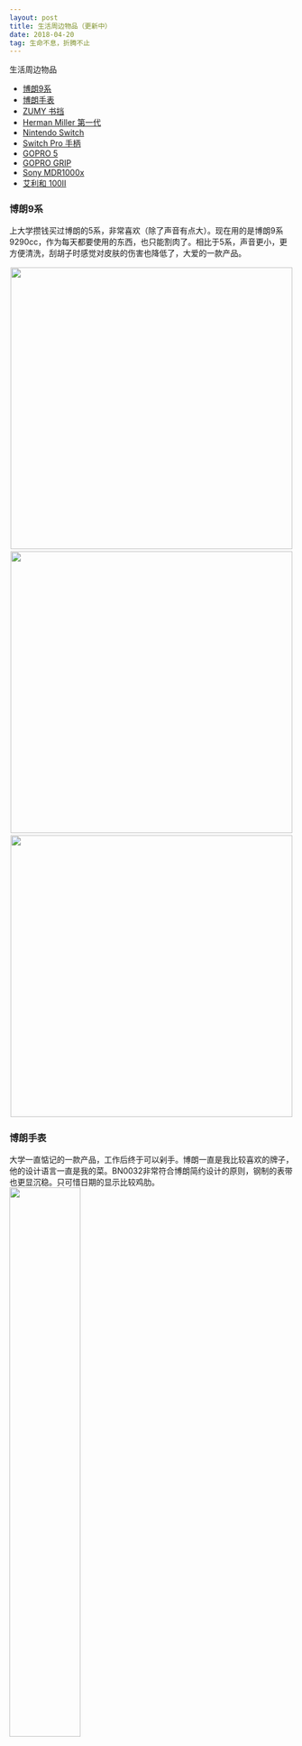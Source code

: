 ```yaml
---
layout: post
title: 生活周边物品（更新中）
date: 2018-04-20
tag: 生命不息，折腾不止
---
```


生活周边物品
 * [博朗9系](#Braun9)
 * [博朗手表](#BraunWatch)
 * [ZUMY 书挡](#zumy)
 * [Herman Miller 第一代](#HermanMiller)
 * [Nintendo Switch](#NintendoSwitch)
 * [Switch Pro 手柄](#SwitchPro)
 * [GOPRO 5](#gopro5)
 * [GOPRO GRIP](#goprogrip)
 * [Sony MDR1000x](#MDR1000x)
 * [艾利和 100II](#100ii)

### 博朗9系
<a id="Braun9"></a>
上大学攒钱买过博朗的5系，非常喜欢（除了声音有点大）。现在用的是博朗9系9290cc，作为每天都要使用的东西，也只能割肉了。相比于5系，声音更小，更方便清洗，刮胡子时感觉对皮肤的伤害也降低了，大爱的一款产品。

<div style="float:left;border:solid 1px 000;margin:2px;"><img src="/images/posts/life_goods/9290cc01.JPG" height="500px"></div>
<div style="float:left;border:solid 1px 000;margin:2px;"><img src="/images/posts/life_goods/9290cc02.JPG" height="500px"></div>
<div style="float:left;border:solid 1px 000;margin:2px;"><img src="/images/posts/life_goods/9290cc03.JPG" height="500px"></div>
<div style="clear:both;"></div>

### 博朗手表
<a id="BraunWatch"></a>
大学一直惦记的一款产品，工作后终于可以剁手。博朗一直是我比较喜欢的牌子，他的设计语言一直是我的菜。BN0032非常符合博朗简约设计的原则，钢制的表带也更显沉稳。只可惜日期的显示比较鸡肋。
<img src="/images/posts/life_goods/babunwatch01.JPG" height="50%" width="50%">

### ZUMY 书挡
<a id="zumy"></a>
纯手工制作的书挡，相当厚实，无论是质感，重量还是设计都对得起它的价位。

<div style="float:left;border:solid 1px 000;margin:2px;"><img src="/images/posts/life_goods/zumy01.JPG" height="300px"></div>
<div style="float:left;border:solid 1px 000;margin:2px;"><img src="/images/posts/life_goods/zumy02.JPG" height="300px"></div>
<div style="float:left;border:solid 1px 000;margin:2px;"><img src="/images/posts/life_goods/zumy03.JPG" height="300px"></div>
<div style="clear:both;"></div>

### Herman Miller 第一代
<a id="HermanMiller"></a>
大学就开始关注的办公椅了，作为日常工作相处最久的用品之一，也是打算一次性选到位。当时无意中发现了 NBA 球员做的椅子一下子就种草了，最后没想到是个这么大的牌子。这次我买的是二手的Y背靠一代的产品，价位是我勉强能接受的地步。虽然是二手但是成色基本上95新，非常满意。以后有钱了换二代。

<div style="float:left;border:solid 1px 000;margin:2px;"><img src="/images/posts/life_goods/hermanmiller01.JPG" height="500px"></div>
<div style="float:left;border:solid 1px 000;margin:2px;"><img src="/images/posts/life_goods/hermanmiller02.JPG" height="500px"></div>
<div style="clear:both;"></div>

### Nintendo Switch
<a id="NintendoSwitch"></a>
作为任天堂的鼎力之作，掌机和家用主机的两种玩法在刚一上市就备受瞩目，我自然也是没忍住在18年入了坑。这款产品对我来说最大的吐槽点就是不是全贴合屏幕，虽然并不影响使用体验，但是拥有一点小洁癖的我还是很不爽（虽然买之前已经知道了，但还是没忍住剁手）。游戏的体验上老任也从来没让人失望，马车8、塞尔达荒野之息、奥德赛都有很好的体验感觉。

<div style="float:left;border:solid 1px 000;margin:2px;"><img src="/images/posts/life_goods/switch01.JPG" height="280px"></div>
<div style="float:left;border:solid 1px 000;margin:2px;"><img src="/images/posts/life_goods/switch02.JPG" height="280px"></div>
<div style="clear:both;"></div>

<div style="float:left;border:solid 1px 000;margin:2px;"><img src="/images/posts/life_goods/switch03.JPG" height="300px"></div>
<div style="float:left;border:solid 1px 000;margin:2px;"><img src="/images/posts/life_goods/switch04.JPG" height="300px"></div>
<div style="clear:both;"></div>

### Switch Pro 手柄
<a id="SwitchPro"></a>
当时为了提升 Switch 作为家庭主机的体验，买了官方的手柄。主机手柄确实比掌机上的手柄使用感觉上提升了不只一个感觉，简单的总结就是：更大，反馈感更强，更厚实。

<img src="/images/posts/life_goods/switchpro01.JPG" height="800px">

### GOPRO 5
<a id="gopro5"></a>
当时租了新房子，想把老房子记录下就买了个 GoPro，不过我并不是个太爱拍摄的人，所以用的频率并不高。总体体验来说，直连电视的体验非常不好，其他方面还不错。对于视频拍摄我不太专业，就是简单玩玩。GoPro 对于我来说是款性价比不高的产品，但是对于经常出门拍摄的人来说，我认为非常便利。

<div style="float:left;border:solid 1px 000;margin:2px;"><img src="/images/posts/life_goods/gopro501.JPG" width="550px"></div>
<div style="float:left;border:solid 1px 000;margin:2px;"><img src="/images/posts/life_goods/gopro502.JPG" width="550px"></div>
<div style="clear:both;"></div>

### GOPRO GRIP
<a id="goprogrip"></a>
GoPro 专用的稳定器。我是个只要做事就尽量专业的人，结果就剁手了一套。

<div style="float:left;border:solid 1px 000;margin:2px;"><img src="/images/posts/life_goods/goprogrip01.JPG" height="400px"></div>
<div style="float:left;border:solid 1px 000;margin:2px;"><img src="/images/posts/life_goods/goprogrip02.JPG" height="400px"></div>
<div style="clear:both;"></div>

### Sony MDR1000x
<a id="MDR1000X"></a>
17年港版刚上市就找人代购买的，那时候国内还没货。作为索尼刚刚发力的降噪包耳式头戴耳机旗舰系列，给人的感觉无论是质感还是音质都令人满意。对于同样定位的 BOSE QC35，出了舒适度和降噪略逊一筹外，其他方便我觉得都比 QC35 强。1000x 手势也是这款耳机的亮点之一，虽然使用起来有一点点中二。

<div style="float:left;border:solid 1px 000;margin:2px;"><img src="/images/posts/life_goods/sonymdr1000x01.JPG" height="280px"></div>
<div style="float:left;border:solid 1px 000;margin:2px;"><img src="/images/posts/life_goods/sonymdr1000x02.JPG" height="280px"></div>
<div style="clear:both;"></div>
<div style="float:left;border:solid 1px 000;margin:2px;"><img src="/images/posts/life_goods/sonymdr1000x03.JPG" height="280px"></div>
<div style="float:left;border:solid 1px 000;margin:2px;"><img src="/images/posts/life_goods/sonymdr1000x04.JPG" height="280px"></div>
<div style="clear:both;"></div>

### 艾利和 100II
<a id="100ii"></a>
当时想入一款播放器设备（毕竟玩什么都要专业嘛，哈哈），但是我也比较注重设计，最终找到了艾利和这个韩国牌子。艾利和100II 的完全是我的才，系统的 UI 也很不错，简洁易懂。金属材质的质感，配上送的皮套太酷了。

<div style="float:left;border:solid 1px 000;margin:2px;"><img src="/images/posts/life_goods/100ii01.JPG" height="400px"></div>
<div style="float:left;border:solid 1px 000;margin:2px;"><img src="/images/posts/life_goods/100ii02.JPG" height="400px"></div>
<div style="clear:both;"></div>


